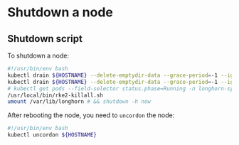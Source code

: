 # Shutdown a node

## Shutdown script

To shutdown a node:
```bash
#!/usr/bin/env bash
kubectl drain ${HOSTNAME} --delete-emptydir-data --grace-period=-1 --ignore-daemonsets=true --force=false --timeout=60s
kubectl drain ${HOSTNAME} --delete-emptydir-data --grace-period=-1 --ignore-daemonsets=true --disable-eviction --force=true
# kubectl get pods --field-selector status.phase=Running -n longhorn-system -o name | awk -F'/' '{print $2}' | xargs kubectl -n longhorn-system delete pod
/usr/local/bin/rke2-killall.sh
umount /var/lib/longhorn # && shutdown -h now
```

After rebooting the node, you need to `uncordon` the node:
```bash
#!/usr/bin/env bash
kubectl uncordon ${HOSTNAME}
```